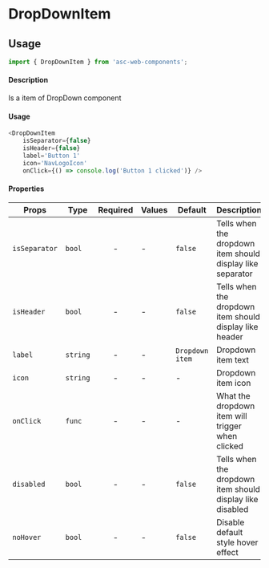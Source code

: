 # DropDownItem

## Usage

```js
import { DropDownItem } from 'asc-web-components';
```

#### Description

Is a item of DropDown component

#### Usage

```js
<DropDownItem 
    isSeparator={false}
    isHeader={false} 
    label='Button 1' 
    icon='NavLogoIcon' 
    onClick={() => console.log('Button 1 clicked')} />
```

#### Properties

| Props              | Type     | Required | Values                      | Default        | Description                                                       |
| ------------------ | -------- | :------: | --------------------------- | -------------- | ----------------------------------------------------------------- |
| `isSeparator`      | `bool`   |    -     | -                           | `false`        | Tells when the dropdown item should display like separator        |
| `isHeader`         | `bool`   |    -     | -                           | `false`        | Tells when the dropdown item should display like header           |
| `label`            | `string` |    -     | -                           | `Dropdown item`| Dropdown item text                                                |
| `icon`             | `string` |    -     | -                           | -              | Dropdown item icon                                                |
| `onClick`          | `func`   |    -     | -                           | -              | What the dropdown item will trigger when clicked                  |
| `disabled`         | `bool`   |    -     | -                           | `false`        | Tells when the dropdown item should display like disabled         |
| `noHover`          | `bool`   |    -     | -                           | `false`        | Disable default style hover effect                                |